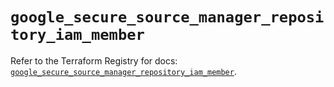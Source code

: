 # `google_secure_source_manager_repository_iam_member`

Refer to the Terraform Registry for docs: [`google_secure_source_manager_repository_iam_member`](https://registry.terraform.io/providers/hashicorp/google-beta/5.42.0/docs/resources/google_secure_source_manager_repository_iam_member).
